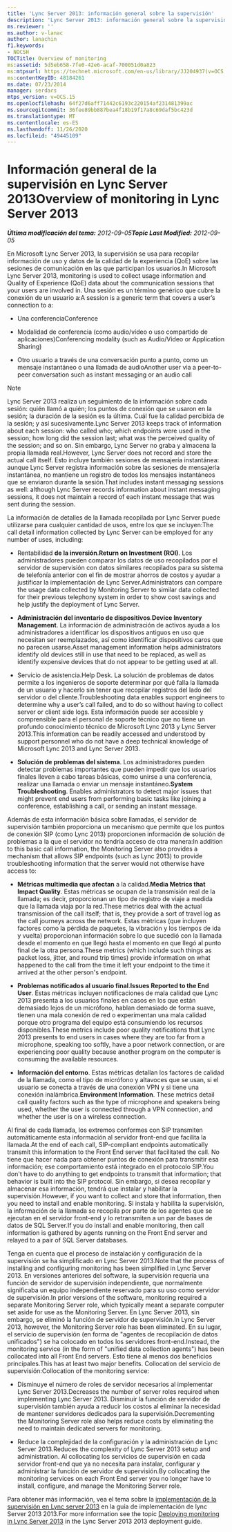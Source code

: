 ```yaml
---
title: 'Lync Server 2013: información general sobre la supervisión'
description: 'Lync Server 2013: información general sobre la supervisión.'
ms.reviewer: ''
ms.author: v-lanac
author: lanachin
f1.keywords:
- NOCSH
TOCTitle: Overview of monitoring
ms:assetid: 5d5eb658-7fe0-42e6-acaf-700051d0a823
ms:mtpsurl: https://technet.microsoft.com/en-us/library/JJ204937(v=OCS.15)
ms:contentKeyID: 48184261
ms.date: 07/23/2014
manager: serdars
mtps_version: v=OCS.15
ms.openlocfilehash: 64f27d6aff71442c6193c220154af231481399ac
ms.sourcegitcommit: 36fee89bb887bea4f18b19f17a8c69daf5bc423d
ms.translationtype: MT
ms.contentlocale: es-ES
ms.lasthandoff: 11/26/2020
ms.locfileid: "49445109"
---
```

# <a name="overview-of-monitoring-in-lync-server-2013"></a><span data-ttu-id="a0449-103">Información general de la supervisión en Lync Server 2013</span><span class="sxs-lookup"><span data-stu-id="a0449-103">Overview of monitoring in Lync Server 2013</span></span>

<div data-xmlns="http://www.w3.org/1999/xhtml">

<div class="topic" data-xmlns="http://www.w3.org/1999/xhtml" data-msxsl="urn:schemas-microsoft-com:xslt" data-cs="https://msdn.microsoft.com/">

<div data-asp="https://msdn2.microsoft.com/asp">



</div>

<div id="mainSection">

<div id="mainBody"><span data-ttu-id="a0449-104">

<span> </span></span><span class="sxs-lookup"><span data-stu-id="a0449-104">

<span> </span></span></span>

<span data-ttu-id="a0449-105">_**Última modificación del tema:** 2012-09-05_</span><span class="sxs-lookup"><span data-stu-id="a0449-105">_**Topic Last Modified:** 2012-09-05_</span></span>

<span data-ttu-id="a0449-106">En Microsoft Lync Server 2013, la supervisión se usa para recopilar información de uso y datos de la calidad de la experiencia (QoE) sobre las sesiones de comunicación en las que participan los usuarios.</span><span class="sxs-lookup"><span data-stu-id="a0449-106">In Microsoft Lync Server 2013, monitoring is used to collect usage information and Quality of Experience (QoE) data about the communication sessions that your users are involved in.</span></span> <span data-ttu-id="a0449-107">Una sesión es un término genérico que cubre la conexión de un usuario a:</span><span class="sxs-lookup"><span data-stu-id="a0449-107">A session is a generic term that covers a user’s connection to a:</span></span>

  - <span data-ttu-id="a0449-108">Una conferencia</span><span class="sxs-lookup"><span data-stu-id="a0449-108">Conference</span></span>

  - <span data-ttu-id="a0449-109">Modalidad de conferencia (como audio/vídeo o uso compartido de aplicaciones)</span><span class="sxs-lookup"><span data-stu-id="a0449-109">Conferencing modality (such as Audio/Video or Application Sharing)</span></span>

  - <span data-ttu-id="a0449-110">Otro usuario a través de una conversación punto a punto, como un mensaje instantáneo o una llamada de audio</span><span class="sxs-lookup"><span data-stu-id="a0449-110">Another user via a peer-to-peer conversation such as instant messaging or an audio call</span></span>

<div>


> [!NOTE]  
> <span data-ttu-id="a0449-111">Lync Server 2013 realiza un seguimiento de la información sobre cada sesión: quién llamó a quién; los puntos de conexión que se usaron en la sesión; la duración de la sesión es la última. Cuál fue la calidad percibida de la sesión; y así sucesivamente.</span><span class="sxs-lookup"><span data-stu-id="a0449-111">Lync Server 2013 keeps track of information about each session: who called who; which endpoints were used in the session; how long did the session last; what was the perceived quality of the session; and so on.</span></span> <span data-ttu-id="a0449-112">Sin embargo, Lync Server no graba y almacena la propia llamada real.</span><span class="sxs-lookup"><span data-stu-id="a0449-112">However, Lync Server does not record and store the actual call itself.</span></span> <span data-ttu-id="a0449-113">Esto incluye también sesiones de mensajería instantánea: aunque Lync Server registra información sobre las sesiones de mensajería instantánea, no mantiene un registro de todos los mensajes instantáneos que se enviaron durante la sesión.</span><span class="sxs-lookup"><span data-stu-id="a0449-113">That includes instant messaging sessions as well: although Lync Server records information about instant messaging sessions, it does not maintain a record of each instant message that was sent during the session.</span></span>



</div>

<span data-ttu-id="a0449-114">La información de detalles de la llamada recopilada por Lync Server puede utilizarse para cualquier cantidad de usos, entre los que se incluyen:</span><span class="sxs-lookup"><span data-stu-id="a0449-114">The call detail information collected by Lync Server can be employed for any number of uses, including:</span></span>

  - <span data-ttu-id="a0449-115">Rentabilidad **de la inversión**.</span><span class="sxs-lookup"><span data-stu-id="a0449-115">**Return on Investment (ROI)**.</span></span> <span data-ttu-id="a0449-116">Los administradores pueden comparar los datos de uso recopilados por el servidor de supervisión con datos similares recopilados para su sistema de telefonía anterior con el fin de mostrar ahorros de costos y ayudar a justificar la implementación de Lync Server.</span><span class="sxs-lookup"><span data-stu-id="a0449-116">Administrators can compare the usage data collected by Monitoring Server to similar data collected for their previous telephony system in order to show cost savings and help justify the deployment of Lync Server.</span></span>

  - <span data-ttu-id="a0449-117">**Administración del inventario de dispositivos**.</span><span class="sxs-lookup"><span data-stu-id="a0449-117">**Device Inventory Management**.</span></span> <span data-ttu-id="a0449-118">La información de administración de activos ayuda a los administradores a identificar los dispositivos antiguos en uso que necesitan ser reemplazados, así como identificar dispositivos caros que no parecen usarse.</span><span class="sxs-lookup"><span data-stu-id="a0449-118">Asset management information helps administrators identify old devices still in use that need to be replaced, as well as identify expensive devices that do not appear to be getting used at all.</span></span>

  - <span data-ttu-id="a0449-119">Servicio de asistencia.</span><span class="sxs-lookup"><span data-stu-id="a0449-119">Help Desk.</span></span> <span data-ttu-id="a0449-120">La solución de problemas de datos permite a los ingenieros de soporte determinar por qué falla la llamada de un usuario y hacerlo sin tener que recopilar registros del lado del servidor o del cliente.</span><span class="sxs-lookup"><span data-stu-id="a0449-120">Troubleshooting data enables support engineers to determine why a user’s call failed, and to do so without having to collect server or client side logs.</span></span> <span data-ttu-id="a0449-121">Esta información puede ser accesible y comprensible para el personal de soporte técnico que no tiene un profundo conocimiento técnico de Microsoft Lync 2013 y Lync Server 2013.</span><span class="sxs-lookup"><span data-stu-id="a0449-121">This information can be readily accessed and understood by support personnel who do not have a deep technical knowledge of Microsoft Lync 2013 and Lync Server 2013.</span></span>

  - <span data-ttu-id="a0449-p106">**Solución de problemas del sistema**. Los administradores pueden detectar problemas importantes que pueden impedir que los usuarios finales lleven a cabo tareas básicas, como unirse a una conferencia, realizar una llamada o enviar un mensaje instantáneo.</span><span class="sxs-lookup"><span data-stu-id="a0449-p106">**System Troubleshooting**. Enables administrators to detect major issues that might prevent end users from performing basic tasks like joining a conference, establishing a call, or sending an instant message.</span></span>

<span data-ttu-id="a0449-124">Además de esta información básica sobre llamadas, el servidor de supervisión también proporciona un mecanismo que permite que los puntos de conexión SIP (como Lync 2013) proporcionen información de solución de problemas a la que el servidor no tendría acceso de otra manera:</span><span class="sxs-lookup"><span data-stu-id="a0449-124">In addition to this basic call information, the Monitoring Server also provides a mechanism that allows SIP endpoints (such as Lync 2013) to provide troubleshooting information that the server would not otherwise have access to:</span></span>

  - <span data-ttu-id="a0449-125">**Métricas multimedia que afectan** a la calidad.</span><span class="sxs-lookup"><span data-stu-id="a0449-125">**Media Metrics that Impact Quality**.</span></span> <span data-ttu-id="a0449-126">Estas métricas se ocupan de la transmisión real de la llamada; es decir, proporcionan un tipo de registro de viaje a medida que la llamada viaja por la red.</span><span class="sxs-lookup"><span data-stu-id="a0449-126">These metrics deal with the actual transmission of the call itself; that is, they provide a sort of travel log as the call journeys across the network.</span></span> <span data-ttu-id="a0449-127">Estas métricas (que incluyen factores como la pérdida de paquetes, la vibración y los tiempos de ida y vuelta) proporcionan información sobre lo que sucedió con la llamada desde el momento en que llegó hasta el momento en que llegó al punto final de la otra persona.</span><span class="sxs-lookup"><span data-stu-id="a0449-127">These metrics (which include such things as packet loss, jitter, and round trip times) provide information on what happened to the call from the time it left your endpoint to the time it arrived at the other person's endpoint.</span></span>

  - <span data-ttu-id="a0449-128">**Problemas notificados al usuario final**.</span><span class="sxs-lookup"><span data-stu-id="a0449-128">**Issues Reported to the End User**.</span></span> <span data-ttu-id="a0449-129">Estas métricas incluyen notificaciones de mala calidad que Lync 2013 presenta a los usuarios finales en casos en los que están demasiado lejos de un micrófono, hablan demasiado de forma suave, tienen una mala conexión de red o experimentan una mala calidad porque otro programa del equipo está consumiendo los recursos disponibles.</span><span class="sxs-lookup"><span data-stu-id="a0449-129">These metrics include poor quality notifications that Lync 2013 presents to end users in cases where they are too far from a microphone, speaking too softly, have a poor network connection, or are experiencing poor quality because another program on the computer is consuming the available resources.</span></span>

  - <span data-ttu-id="a0449-p109">**Información del entorno**. Estas métricas detallan los factores de calidad de la llamada, como el tipo de micrófono y altavoces que se usan, si el usuario se conecta a través de una conexión VPN y si tiene una conexión inalámbrica.</span><span class="sxs-lookup"><span data-stu-id="a0449-p109">**Environment Information**. These metrics detail call quality factors such as the type of microphone and speakers being used, whether the user is connected through a VPN connection, and whether the user is on a wireless connection.</span></span>

<span data-ttu-id="a0449-132">Al final de cada llamada, los extremos conformes con SIP transmiten automáticamente esta información al servidor front-end que facilita la llamada.</span><span class="sxs-lookup"><span data-stu-id="a0449-132">At the end of each call, SIP-compliant endpoints automatically transmit this information to the Front End server that facilitated the call.</span></span> <span data-ttu-id="a0449-133">No tiene que hacer nada para obtener puntos de conexión para transmitir esa información; ese comportamiento está integrado en el protocolo SIP.</span><span class="sxs-lookup"><span data-stu-id="a0449-133">You don't have to do anything to get endpoints to transmit that information; that behavior is built into the SIP protocol.</span></span> <span data-ttu-id="a0449-134">Sin embargo, si desea recopilar y almacenar esa información, tendrá que instalar y habilitar la supervisión.</span><span class="sxs-lookup"><span data-stu-id="a0449-134">However, if you want to collect and store that information, then you need to install and enable monitoring.</span></span> <span data-ttu-id="a0449-135">Si instala y habilita la supervisión, la información de la llamada se recopila por parte de los agentes que se ejecutan en el servidor front-end y lo retransmiten a un par de bases de datos de SQL Server.</span><span class="sxs-lookup"><span data-stu-id="a0449-135">If you do install and enable monitoring, then call information is gathered by agents running on the Front End server and relayed to a pair of SQL Server databases.</span></span>

<span data-ttu-id="a0449-136">Tenga en cuenta que el proceso de instalación y configuración de la supervisión se ha simplificado en Lync Server 2013.</span><span class="sxs-lookup"><span data-stu-id="a0449-136">Note that the process of installing and configuring monitoring has been simplified in Lync Server 2013.</span></span> <span data-ttu-id="a0449-137">En versiones anteriores del software, la supervisión requería una función de servidor de supervisión independiente, que normalmente significaba un equipo independiente reservado para su uso como servidor de supervisión.</span><span class="sxs-lookup"><span data-stu-id="a0449-137">In prior versions of the software, monitoring required a separate Monitoring Server role, which typically meant a separate computer set aside for use as the Monitoring Server.</span></span> <span data-ttu-id="a0449-138">En Lync Server 2013, sin embargo, se eliminó la función de servidor de supervisión.</span><span class="sxs-lookup"><span data-stu-id="a0449-138">In Lync Server 2013, however, the Monitoring Server role has been eliminated.</span></span> <span data-ttu-id="a0449-139">En su lugar, el servicio de supervisión (en forma de "agentes de recopilación de datos unificados") se ha colocado en todos los servidores front-end.</span><span class="sxs-lookup"><span data-stu-id="a0449-139">Instead, the monitoring service (in the form of "unified data collection agents") has been collocated into all Front End servers.</span></span> <span data-ttu-id="a0449-140">Esto tiene al menos dos beneficios principales.</span><span class="sxs-lookup"><span data-stu-id="a0449-140">This has at least two major benefits.</span></span> <span data-ttu-id="a0449-141">Collocation del servicio de supervisión:</span><span class="sxs-lookup"><span data-stu-id="a0449-141">Collocation of the monitoring service:</span></span>

  - <span data-ttu-id="a0449-142">Disminuye el número de roles de servidor necesarios al implementar Lync Server 2013.</span><span class="sxs-lookup"><span data-stu-id="a0449-142">Decreases the number of server roles required when implementing Lync Server 2013.</span></span> <span data-ttu-id="a0449-143">Disminuir la función de servidor de supervisión también ayuda a reducir los costos al eliminar la necesidad de mantener servidores dedicados para la supervisión.</span><span class="sxs-lookup"><span data-stu-id="a0449-143">Decrementing the Monitoring Server role also helps reduce costs by eliminating the need to maintain dedicated servers for monitoring.</span></span>

  - <span data-ttu-id="a0449-144">Reduce la complejidad de la configuración y la administración de Lync Server 2013.</span><span class="sxs-lookup"><span data-stu-id="a0449-144">Reduces the complexity of Lync Server 2013 setup and administration.</span></span> <span data-ttu-id="a0449-145">Al collocating los servicios de supervisión en cada servidor front-end que ya no necesita para instalar, configurar y administrar la función de servidor de supervisión.</span><span class="sxs-lookup"><span data-stu-id="a0449-145">By collocating the monitoring services on each Front End server you no longer have to install, configure, and manage the Monitoring Server role.</span></span>

<span data-ttu-id="a0449-146">Para obtener más información, vea el tema sobre la [implementación de la supervisión en Lync server 2013](lync-server-2013-deploying-monitoring.md) en la guía de implementación de lync Server 2013 2013.</span><span class="sxs-lookup"><span data-stu-id="a0449-146">For more information see the topic [Deploying monitoring in Lync Server 2013](lync-server-2013-deploying-monitoring.md) in the Lync Server 2013 2013 deployment guide.</span></span>

<span data-ttu-id="a0449-147"></div>

<span> </span>

</div>

</div>

</span><span class="sxs-lookup"><span data-stu-id="a0449-147"></div>

<span> </span>

</div>

</div>

</span></span></div>

